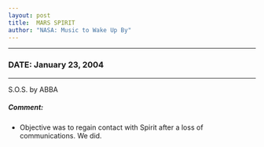 ```yaml
---
layout: post
title:  MARS SPIRIT
author: "NASA: Music to Wake Up By"
---
```


----
### DATE: January 23, 2004
----
S.O.S. by ABBA

##### Comment:
* Objective was to regain contact with Spirit after a loss of communications. We did.
